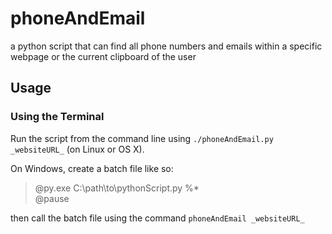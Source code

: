 # phoneAndEmail

a python script that can find all phone numbers and emails within a specific webpage or the current clipboard of the user

## Usage

### Using the Terminal

Run the script from the command line using `./phoneAndEmail.py _websiteURL_` (on Linux or OS X).

On Windows, create a batch file like so:
> @py.exe C:\path\to\pythonScript.py %*  
> @pause

then call the batch file using the command `phoneAndEmail _websiteURL_`
